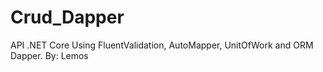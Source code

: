 # Crud_Dapper
API .NET Core
Using FluentValidation, AutoMapper, UnitOfWork and ORM Dapper.
By: Lemos
